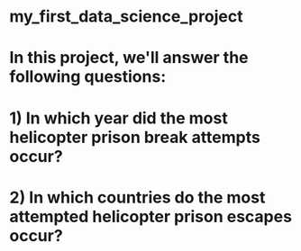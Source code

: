 # my_first_data_science_project

#  In this project, we'll answer the following questions:

# 1) In which year did the most helicopter prison break attempts occur?
# 2) In which countries do the most attempted helicopter prison escapes occur?

